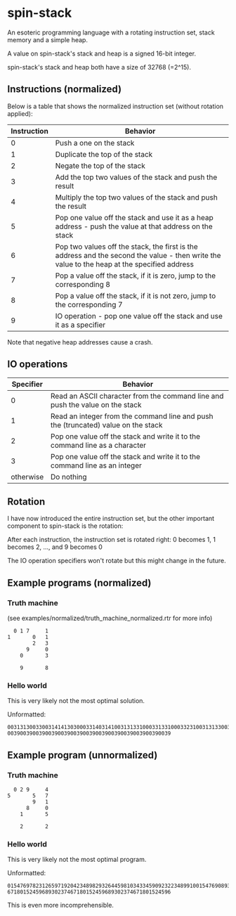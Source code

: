 # spin-stack

An esoteric programming language with a rotating instruction set, stack memory and a simple heap.

A value on spin-stack's stack and heap is a signed 16-bit integer.

spin-stack's stack and heap both have a size of 32768 (=2^15).

## Instructions (normalized)

Below is a table that shows the normalized instruction set (without rotation applied):

| Instruction | Behavior                                                                                                                                     |
|-------------|----------------------------------------------------------------------------------------------------------------------------------------------|
|      0      | Push a one on the stack                                                                                                                      |
|      1      | Duplicate the top of the stack                                                                                                               |
|      2      | Negate the top of the stack                                                                                                                  |
|      3      | Add the top two values of the stack and push the result                                                                                      |
|      4      | Multiply the top two values of the stack and push the result                                                                                 |
|      5      | Pop one value off the stack and use it as a heap address - push the value at that address on the stack                                       |
|      6      | Pop two values off the stack, the first is the address and the second the value - then write the value to the heap at the specified address  |
|      7      | Pop a value off the stack, if it is zero, jump to the corresponding 8                                                                        |
|      8      | Pop a value off the stack, if it is not zero, jump to the corresponding 7                                                                    |
|      9      | IO operation - pop one value off the stack and use it as a specifier                                                                         |

Note that negative heap addresses cause a crash.

## IO operations

| Specifier | Behavior                                                                           |
|-----------|------------------------------------------------------------------------------------|
|     0     | Read an ASCII character from the command line and push the value on the stack      |
|     1     | Read an integer from the command line and push the (truncated) value on the stack  |
|     2     | Pop one value off the stack and write it to the command line as a character        |
|     3     | Pop one value off the stack and write it to the command line as an integer         |
| otherwise | Do nothing                                                                         |

## Rotation

I have now introduced the entire instruction set, but the other important component to spin-stack is the rotation:

After each instruction, the instruction set is rotated right: 0 becomes 1, 1 becomes 2, ..., and 9 becomes 0

The IO operation specifiers won't rotate but this might change in the future.

## Example programs (normalized)

### Truth machine

(see examples/normalized/truth_machine_normalized.rtr for more info)

```
  0 1 7     1
1       0   1
        2   3
      9     0
    0       3

    9       8
```

### Hello world

This is very likely not the most optimal solution.

Unformatted:
```
003131300330031414130300033140314100313133100033133100033231003131330031313131300033140310340310003323110031313230300313131143
0039003900390039003900390039003900390039003900390039
```

## Example program (unnormalized)

### Truth machine

```
  0 2 9     4
5       5   7
        9   1
      8     0
    1       5

    2       2
```

### Hello world

This is very likely not the most optimal program.

Unformatted:
```
015476978231265971920423489829326445981034334590923223489910015476908932547698190156596099352655671224344598103353756092143488
6718015245968930237467180152459689302374671801524596
```

This is even more incomprehensible.
